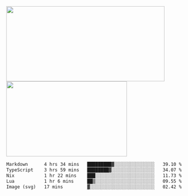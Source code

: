 <a href="https://github.com/anuraghazra/github-readme-stats">
  <img height=200 width=420 align="center" src="https://github-readme-stats.vercel.app/api?username=airRnot1106&hide_title=true&show_icons=true&rank_icon=github" />
</a>
<a href="https://github.com/anuraghazra/convoychat">
  <img height=200 width=320 align="center" src="https://github-readme-stats.vercel.app/api/top-langs/?username=airRnot1106&hide_title=true&layout=compact&hide=html,css" />
</a>

<!--START_SECTION:waka-->

```txt
Markdown      4 hrs 34 mins   █████████▓░░░░░░░░░░░░░░░   39.10 %
TypeScript    3 hrs 59 mins   ████████▓░░░░░░░░░░░░░░░░   34.07 %
Nix           1 hr 22 mins    ███░░░░░░░░░░░░░░░░░░░░░░   11.73 %
Lua           1 hr 6 mins     ██▒░░░░░░░░░░░░░░░░░░░░░░   09.55 %
Image (svg)   17 mins         ▓░░░░░░░░░░░░░░░░░░░░░░░░   02.42 %
```

<!--END_SECTION:waka-->
